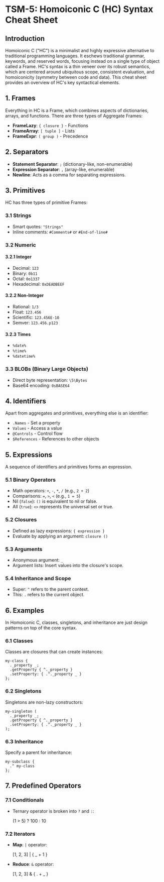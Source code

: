 # TSM-5: Homoiconic C (HC) Syntax Cheat Sheet

## Introduction

Homoiconic C ("HC") is a minimalist and highly expressive alternative to
traditional programming languages. It eschews traditional grammar, keywords, and
reserved words, focusing instead on a single type of object called a Frame. HC's
syntax is a thin veneer over its robust semantics, which are centered around
ubiquitous scope, consistent evaluation, and homoiconicity (symmetry between
code and data). This cheat sheet provides an overview of HC's key syntactical
elements.

## 1. Frames

Everything in HC is a Frame, which combines aspects of dictionaries, arrays, and
functions. There are three types of Aggregate Frames:

- **FrameLazy**: `{ closure }` - Functions
- **FrameArray**: `[ tuple ]` - Lists
- **FrameExpr**: `( group )` - Precedence

## 2. Separators

- **Statement Separator**: `;` (dictionary-like, non-enumerable)
- **Expression Separator**: `,` (array-like, enumerable)
- **Newline**: Acts as a comma for separating expressions.

## 3. Primitives

HC has three types of primitive Frames:

### 3.1 Strings

- Smart quotes: `"Strings"`
- Inline comments: `#Comments#` or `#End-of-line#`

### 3.2 Numeric

#### 3.2.1 Integer

- Decimal: `123`
- Binary: `0b11`
- Octal: `0o1337`
- Hexadecimal: `0xDEADBEEF`

#### 3.2.2 Non-Integer

- Rational: `1/3`
- Float: `123.456`
- Scientific: `123.456E-10`
- Semver: `123.456.p123`

#### 3.2.3 Times

- `%date%`
- `%time%`
- `%datetime%`

### 3.3 BLOBs (Binary Large Objects)

- Direct byte representation: `\5\Bytes`
- Base64 encoding: `0sBASE64`

## 4. Identifiers

Apart from aggregates and primitives, everything else is an identifier:

- `.Names` - Set a property
- `Values` - Access a value
- `@Controls` - Control flow
- `$References` - References to other objects

## 5. Expressions

A sequence of identifiers and primitives forms an expression.

### 5.1 Binary Operators

- Math operators: `+`, `-`, `*`, `/` (e.g., `2 + 2`)
- Comparisons: `=`, `>`, `<` (e.g., `1 = 5`)
- Nil (`false`): `()` is equivalent to nil or false.
- All (`true`): `<>` represents the universal set or true.

### 5.2 Closures

- Defined as lazy expressions: `{ expression }`
- Evaluate by applying an argument: `closure ()`

### 5.3 Arguments

- Anonymous argument: `_`
- Argument lists: Insert values into the closure's scope.

### 5.4 Inheritance and Scope

- Super: `^` refers to the parent context.
- This: `.` refers to the current object.

## 6. Examples

In Homoiconic C, classes, singletons, and inheritance are just design patterns
on top of the core syntax.

### 6.1 Classes

Classes are closures that can create instances:

    my-class {
      ._property _;
      .getProperty { ^._property }
      .setProperty: { .^._property _ }
    };

### 6.2 Singletons

Singletons are non-lazy constructors:

    my-singleton (
      ._property _;
      .getProperty { ^._property }
      .setProperty: { .^._property _ }
    );

### 6.3 Inheritance

Specify a parent for inheritance:

    my-subclass {
      .^ my-class
    };

## 7. Predefined Operators

### 7.1 Conditionals

- Ternary operator is broken into `?` and `:`:

  (1 > 5) ? 100 : 10

### 7.2 Iterators

- **Map**: `|` operator:

  [1, 2, 3] | { _ + 1 }

- **Reduce**: `&` operator:

  [1, 2, 3] & { . + _ }
